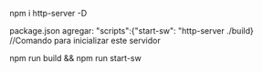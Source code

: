 

npm i http-server -D

package.json agregar: "scripts":{"start-sw": "http-server ./build} //Comando para inicializar este servidor

npm run build && npm run start-sw